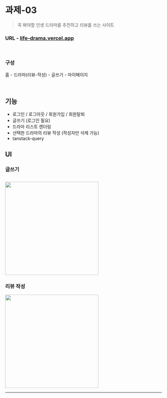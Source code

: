 # 과제-03

> 꼭 봐야할 인생 드라마를 추천하고 리뷰를 쓰는 사이트

### URL - [life-drama.vercel.app](https://life-drama.vercel.app)

<br/>

### 구성

홈 - 드라마(리뷰-작성) - 글쓰기 - 마이페이지

<br/>

## 기능

- 로그인 / 로그아웃 / 회원가입 / 회원탈퇴
- 글쓰기 (로그인 필요)
- 드라마 리스트 렌더링
- 선택한 드라마의 리뷰 작성 (작성자만 삭제 가능)
- tanstack-query

## UI

### 글쓰기

## <img src="https://github.com/minomad/life-drama/assets/131448929/a4c560a3-1f55-454e-b212-234045316ec0" width="300px" />

### 리뷰 작성

<img src="https://github.com/minomad/life-drama/assets/131448929/eccb97ef-530f-4e0c-b127-78e111b637b2" width="300px" />

---
